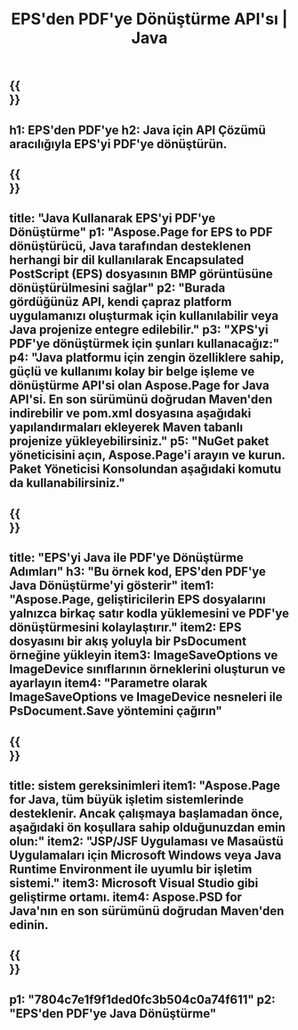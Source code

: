 ﻿---
translation: true
template: /_templates/_conversion-child-java.md
title: EPS'den PDF'ye Dönüştürme API'sı | Java
url: /java/conversion/eps-to-pdf/
description: EPS formatı için PDF dosyasına örnek Java dönüştürme kodu. Herhangi bir Web veya Masaüstü Java tabanlı uygulamada EPS'yi PDF'ye dönüştürmek için bu örnek kodu kullanın.
informat: EPS
outformat: PDF
otherformats: XPS PS
---

{{<section banner>}}
---
h1: EPS'den PDF'ye
h2: Java için API Çözümü aracılığıyla EPS'yi PDF'ye dönüştürün.
---

{{<section overview>}}
---
title: "Java Kullanarak EPS'yi PDF'ye Dönüştürme"
p1: "Aspose.Page for EPS to PDF dönüştürücü, Java tarafından desteklenen herhangi bir dil kullanılarak Encapsulated PostScript (EPS) dosyasının BMP görüntüsüne dönüştürülmesini sağlar"
p2: "Burada gördüğünüz API, kendi çapraz platform uygulamanızı oluşturmak için kullanılabilir veya Java projenize entegre edilebilir."
p3: "XPS'yi PDF'ye dönüştürmek için şunları kullanacağız:"
p4: "Java platformu için zengin özelliklere sahip, güçlü ve kullanımı kolay bir belge işleme ve dönüştürme API'si olan Aspose.Page for Java API'si. En son sürümünü doğrudan Maven'den indirebilir ve pom.xml dosyasına aşağıdaki yapılandırmaları ekleyerek Maven tabanlı projenize yükleyebilirsiniz."
p5: "NuGet paket yöneticisini açın, Aspose.Page'i arayın ve kurun. Paket Yöneticisi Konsolundan aşağıdaki komutu da kullanabilirsiniz."
---

{{<section feature1>}}
---
title: "EPS'yi Java ile PDF'ye Dönüştürme Adımları"
h3: "Bu örnek kod, EPS'den PDF'ye Java Dönüştürme'yi gösterir"
item1: "Aspose.Page, geliştiricilerin EPS dosyalarını yalnızca birkaç satır kodla yüklemesini ve PDF'ye dönüştürmesini kolaylaştırır."
item2: EPS dosyasını bir akış yoluyla bir PsDocument örneğine yükleyin
item3: ImageSaveOptions ve ImageDevice sınıflarının örneklerini oluşturun ve ayarlayın
item4: "Parametre olarak ImageSaveOptions ve ImageDevice nesneleri ile PsDocument.Save yöntemini çağırın"
---

{{<section feature2>}}
---
title: sistem gereksinimleri
item1: "Aspose.Page for Java, tüm büyük işletim sistemlerinde desteklenir. Ancak çalışmaya başlamadan önce, aşağıdaki ön koşullara sahip olduğunuzdan emin olun:"
item2: "JSP/JSF Uygulaması ve Masaüstü Uygulamaları için Microsoft Windows veya Java Runtime Environment ile uyumlu bir işletim sistemi."
item3: Microsoft Visual Studio gibi geliştirme ortamı.
item4: Aspose.PSD for Java'nın en son sürümünü doğrudan Maven'den edinin.
---

{{<section gist>}}
---
p1: "7804c7e1f9f1ded0fc3b504c0a74f611"
p2: "EPS'den PDF'ye Java Dönüştürme"
---
